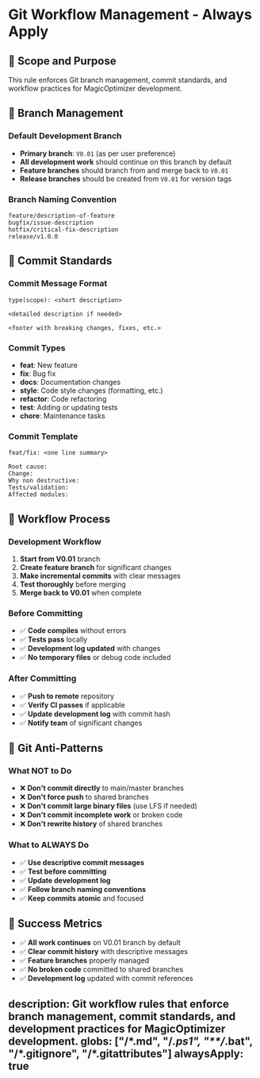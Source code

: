 # Git Workflow Management - Always Apply

## 🎯 **Scope and Purpose**

This rule enforces Git branch management, commit standards, and workflow practices for MagicOptimizer development.

## 🌿 **Branch Management**

### **Default Development Branch**
- **Primary branch**: `V0.01` (as per user preference)
- **All development work** should continue on this branch by default
- **Feature branches** should branch from and merge back to `V0.01`
- **Release branches** should be created from `V0.01` for version tags

### **Branch Naming Convention**
```
feature/description-of-feature
bugfix/issue-description
hotfix/critical-fix-description
release/v1.0.0
```

## 📝 **Commit Standards**

### **Commit Message Format**
```
type(scope): <short description>

<detailed description if needed>

<footer with breaking changes, fixes, etc.>
```

### **Commit Types**
- **feat**: New feature
- **fix**: Bug fix
- **docs**: Documentation changes
- **style**: Code style changes (formatting, etc.)
- **refactor**: Code refactoring
- **test**: Adding or updating tests
- **chore**: Maintenance tasks

### **Commit Template**
```
feat/fix: <one line summary>

Root cause:
Change:
Why non destructive:
Tests/validation:
Affected modules:
```

## 🔄 **Workflow Process**

### **Development Workflow**
1. **Start from V0.01** branch
2. **Create feature branch** for significant changes
3. **Make incremental commits** with clear messages
4. **Test thoroughly** before merging
5. **Merge back to V0.01** when complete

### **Before Committing**
- ✅ **Code compiles** without errors
- ✅ **Tests pass** locally
- ✅ **Development log updated** with changes
- ✅ **No temporary files** or debug code included

### **After Committing**
- ✅ **Push to remote** repository
- ✅ **Verify CI passes** if applicable
- ✅ **Update development log** with commit hash
- ✅ **Notify team** of significant changes

## 🚫 **Git Anti-Patterns**

### **What NOT to Do**
- ❌ **Don't commit directly** to main/master branches
- ❌ **Don't force push** to shared branches
- ❌ **Don't commit large binary files** (use LFS if needed)
- ❌ **Don't commit incomplete work** or broken code
- ❌ **Don't rewrite history** of shared branches

### **What to ALWAYS Do**
- ✅ **Use descriptive commit messages**
- ✅ **Test before committing**
- ✅ **Update development log**
- ✅ **Follow branch naming conventions**
- ✅ **Keep commits atomic** and focused

## 🎯 **Success Metrics**

- ✅ **All work continues** on V0.01 branch by default
- ✅ **Clear commit history** with descriptive messages
- ✅ **Feature branches** properly managed
- ✅ **No broken code** committed to shared branches
- ✅ **Development log** updated with commit references

description: Git workflow rules that enforce branch management, commit standards, and development practices for MagicOptimizer development.
globs: ["**/*.md", "**/*.ps1", "**/*.bat", "**/*.gitignore", "**/*.gitattributes"]
alwaysApply: true
---
